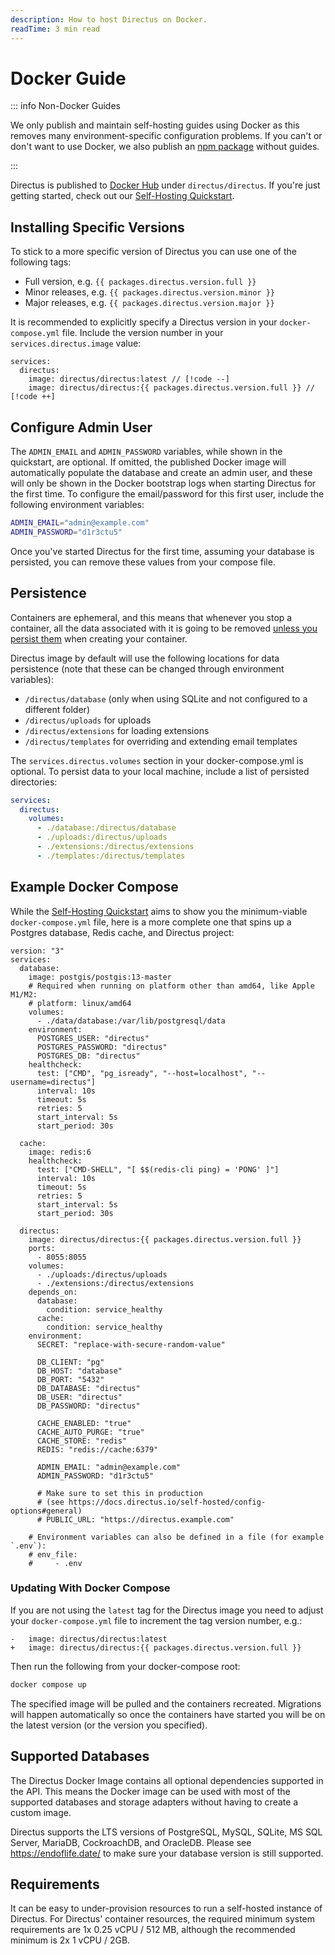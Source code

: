 ```yaml
---
description: How to host Directus on Docker.
readTime: 3 min read
---
```


<script setup lang="ts">
import { data as packages } from '@/data/packages.data.js';
</script>

# Docker Guide

::: info Non-Docker Guides

We only publish and maintain self-hosting guides using Docker as this removes many environment-specific configuration
problems. If you can't or don't want to use Docker, we also publish an
[npm package](https://www.npmjs.com/package/directus) without guides.

:::

Directus is published to [Docker Hub](https://hub.docker.com/r/directus/directus) under `directus/directus`. If you're
just getting started, check out our [Self-Hosting Quickstart](/self-hosted/quickstart.html).

## Installing Specific Versions

To stick to a more specific version of Directus you can use one of the following tags:

- Full version, e.g. `{{ packages.directus.version.full }}`
- Minor releases, e.g. `{{ packages.directus.version.minor }}`
- Major releases, e.g. `{{ packages.directus.version.major }}`

It is recommended to explicitly specify a Directus version in your `docker-compose.yml` file. Include the version number
in your `services.directus.image` value:

```yaml-vue
services:
  directus:
    image: directus/directus:latest // [!code --]
    image: directus/directus:{{ packages.directus.version.full }} // [!code ++]
```

## Configure Admin User

The `ADMIN_EMAIL` and `ADMIN_PASSWORD` variables, while shown in the quickstart, are optional. If omitted, the published
Docker image will automatically populate the database and create an admin user, and these will only be shown in the
Docker bootstrap logs when starting Directus for the first time. To configure the email/password for this first user,
include the following environment variables:

```bash
ADMIN_EMAIL="admin@example.com"
ADMIN_PASSWORD="d1r3ctu5"
```

Once you've started Directus for the first time, assuming your database is persisted, you can remove these values from
your compose file.

## Persistence

Containers are ephemeral, and this means that whenever you stop a container, all the data associated with it is going to
be removed [unless you persist them](https://docs.docker.com/storage) when creating your container.

Directus image by default will use the following locations for data persistence (note that these can be changed through
environment variables):

- `/directus/database` (only when using SQLite and not configured to a different folder)
- `/directus/uploads` for uploads
- `/directus/extensions` for loading extensions
- `/directus/templates` for overriding and extending email templates

The `services.directus.volumes` section in your docker-compose.yml is optional. To persist data to your local machine,
include a list of persisted directories:

```yaml
services:
  directus:
    volumes:
      - ./database:/directus/database
      - ./uploads:/directus/uploads
      - ./extensions:/directus/extensions
      - ./templates:/directus/templates
```

## Example Docker Compose

While the [Self-Hosting Quickstart](/self-hosted/quickstart.html) aims to show you the minimum-viable
`docker-compose.yml` file, here is a more complete one that spins up a Postgres database, Redis cache, and Directus
project:

```yaml-vue
version: "3"
services:
  database:
    image: postgis/postgis:13-master
    # Required when running on platform other than amd64, like Apple M1/M2:
    # platform: linux/amd64
    volumes:
      - ./data/database:/var/lib/postgresql/data
    environment:
      POSTGRES_USER: "directus"
      POSTGRES_PASSWORD: "directus"
      POSTGRES_DB: "directus"
    healthcheck:
      test: ["CMD", "pg_isready", "--host=localhost", "--username=directus"]
      interval: 10s
      timeout: 5s
      retries: 5
      start_interval: 5s
      start_period: 30s

  cache:
    image: redis:6
    healthcheck:
      test: ["CMD-SHELL", "[ $$(redis-cli ping) = 'PONG' ]"]
      interval: 10s
      timeout: 5s
      retries: 5
      start_interval: 5s
      start_period: 30s

  directus:
    image: directus/directus:{{ packages.directus.version.full }}
    ports:
      - 8055:8055
    volumes:
      - ./uploads:/directus/uploads
      - ./extensions:/directus/extensions
    depends_on:
      database:
        condition: service_healthy
      cache:
        condition: service_healthy
    environment:
      SECRET: "replace-with-secure-random-value"

      DB_CLIENT: "pg"
      DB_HOST: "database"
      DB_PORT: "5432"
      DB_DATABASE: "directus"
      DB_USER: "directus"
      DB_PASSWORD: "directus"

      CACHE_ENABLED: "true"
      CACHE_AUTO_PURGE: "true"
      CACHE_STORE: "redis"
      REDIS: "redis://cache:6379"

      ADMIN_EMAIL: "admin@example.com"
      ADMIN_PASSWORD: "d1r3ctu5"

      # Make sure to set this in production
      # (see https://docs.directus.io/self-hosted/config-options#general)
      # PUBLIC_URL: "https://directus.example.com"

    # Environment variables can also be defined in a file (for example `.env`):
    # env_file:
    #	  - .env
```

### Updating With Docker Compose

If you are not using the `latest` tag for the Directus image you need to adjust your `docker-compose.yml` file to
increment the tag version number, e.g.:

```diff-vue
-   image: directus/directus:latest
+   image: directus/directus:{{ packages.directus.version.full }}
```

Then run the following from your docker-compose root:

```bash
docker compose up
```

The specified image will be pulled and the containers recreated. Migrations will happen automatically so once the
containers have started you will be on the latest version (or the version you specified).

## Supported Databases

The Directus Docker Image contains all optional dependencies supported in the API. This means the Docker image can be
used with most of the supported databases and storage adapters without having to create a custom image.

Directus supports the LTS versions of PostgreSQL, MySQL, SQLite, MS SQL Server, MariaDB, CockroachDB, and OracleDB.
Please see https://endoflife.date/ to make sure your database version is still supported.

## Requirements

It can be easy to under-provision resources to run a self-hosted instance of Directus. For Directus' container
resources, the required minimum system requirements are 1x 0.25 vCPU / 512 MB, although the recommended minimum is 2x 1
vCPU / 2GB.
